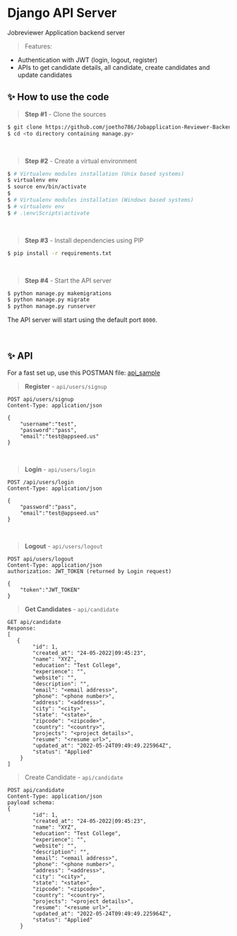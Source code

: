 # Django API Server

Jobreviewer Application backend server

> Features:

- Authentication with JWT (login, logout, register)
- APIs to get candidate details, all candidate, create candidates and update candidates

## ✨ How to use the code

> **Step #1** -  Clone the sources

```bash
$ git clone https://github.com/joetho786/Jobapplication-Reviewer-Backend.git
$ cd <to directory containing manage.py>
```

<br />

> **Step #2** - Create a virtual environment

```bash
$ # Virtualenv modules installation (Unix based systems)
$ virtualenv env
$ source env/bin/activate
$
$ # Virtualenv modules installation (Windows based systems)
$ # virtualenv env
$ # .\env\Scripts\activate
```

<br />

> **Step #3** - Install dependencies using PIP

```bash
$ pip install -r requirements.txt
```

<br />

> **Step #4** - Start the API server

```bash
$ python manage.py makemigrations
$ python manage.py migrate
$ python manage.py runserver
```

The API server will start using the default port `8000`.

<br />

## ✨ API

For a fast set up, use this POSTMAN file: [api_sample](https://github.com/app-generator/api-server-Django/blob/master/media/api.postman_collection.json)

> **Register** - `api/users/signup`

```
POST api/users/signup
Content-Type: application/json

{
    "username":"test",
    "password":"pass", 
    "email":"test@appseed.us"
}
```

<br />

> **Login** - `api/users/login`

```
POST /api/users/login
Content-Type: application/json

{
    "password":"pass", 
    "email":"test@appseed.us"
}
```

<br />

> **Logout** - `api/users/logout`

```
POST api/users/logout
Content-Type: application/json
authorization: JWT_TOKEN (returned by Login request)

{
    "token":"JWT_TOKEN"
}
```

> **Get Candidates** - `api/candidate`

```
GET api/candidate
Response:
[
   {
        "id": 1,
        "created_at": "24-05-2022|09:45:23",
        "name": "XYZ",
        "education": "Test College",
        "experience": "",
        "website": "",
        "description": "",
        "email": "<email address>",
        "phone": "<phone number>",
        "address": "<address>",
        "city": "<city>",
        "state": "<state>",
        "zipcode": "<zipcode>",
        "country": "<country>",
        "projects": "<project details>",
        "resume": "<resume url>",
        "updated_at": "2022-05-24T09:49:49.225964Z",
        "status": "Applied"
    }
]

```

> Create Candidate - `api/candidate`

```
POST api/candidate
Content-Type: application/json
payload schema:
{
        "id": 1,
        "created_at": "24-05-2022|09:45:23",
        "name": "XYZ",
        "education": "Test College",
        "experience": "",
        "website": "",
        "description": "",
        "email": "<email address>",
        "phone": "<phone number>",
        "address": "<address>",
        "city": "<city>",
        "state": "<state>",
        "zipcode": "<zipcode>",
        "country": "<country>",
        "projects": "<project details>",
        "resume": "<resume url>",
        "updated_at": "2022-05-24T09:49:49.225964Z",
        "status": "Applied"
    }
```
